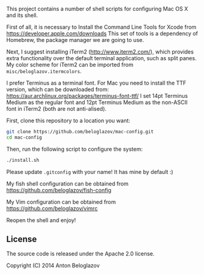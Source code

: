 This project contains a number of shell scripts for configuring Mac OS X and its
shell.

First of all, it is necessary to Install the Command Line Tools for Xcode from
https://developer.apple.com/downloads This set of tools is a dependency of
Homebrew, the package manager we are going to use.

Next, I suggest installing iTerm2 (http://www.iterm2.com/), which provides extra
functionality over the default terminal application, such as split panes. My
color scheme for iTerm2 can be imported from `misc/beloglazov.itermcolors`.

I prefer Terminus as a terminal font. For Mac you need to install the TTF
version, which can be downloaded from:
https://aur.archlinux.org/packages/terminus-font-ttf/ I set 14pt Terminus Medium
as the regular font and 12pt Terminus Medium as the non-ASCII font in iTerm2
(both are not anti-alised).

First, clone this repository to a location you want:

```Bash
git clone https://github.com/beloglazov/mac-config.git
cd mac-config
```

Then, run the following script to configure the system:

```Bash
./install.sh
```

Please update `.gitconfig` with your name! It has mine by default :)

My fish shell configuration can be obtained from
https://github.com/beloglazov/fish-config

My Vim configuration can be obtained from https://github.com/beloglazov/vimrc

Reopen the shell and enjoy!


## License

The source code is released under the Apache 2.0 license.

Copyright (C) 2014 Anton Beloglazov
